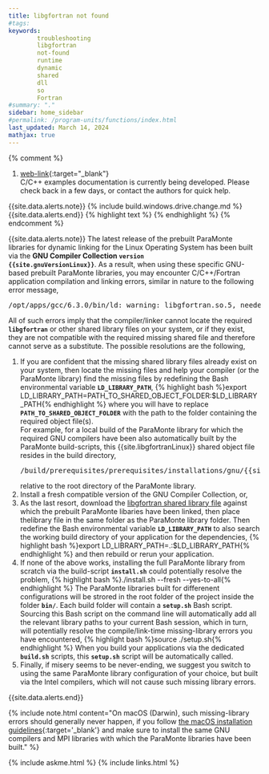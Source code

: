 ```yaml
---
title: libgfortran not found
#tags: 
keywords: 
        troubleshooting
        libgfortran
        not-found
        runtime
        dynamic
        shared
        dll
        so
        Fortran
#summary: "."
sidebar: home_sidebar
#permalink: /program-units/functions/index.html
last_updated: March 14, 2024
mathjax: true
---
```


{% comment %}
1. [web-link](){:target="_blank"}  
C/C++ examples documentation is currently being developed. Please check back in a few days, or contact the authors for quick help.  
<div id="toc"></div>  
{{site.data.alerts.note}}
{% include build.windows.drive.change.md %}
{{site.data.alerts.end}}
{% highlight text %}
{% endhighlight %}
<b><code></code></b>
{% endcomment %}


{{site.data.alerts.note}}
The latest release of the prebuilt ParaMonte libraries for dynamic linking for the Linux Operating System has been built via the <b>GNU Compiler Collection <code>version {{site.gnuVersionLinux}}</code></b>. As a result, when using these specific GNU-based prebuilt ParaMonte libraries, you may encounter C/C++/Fortran application compilation and linking errors, similar in nature to the following error message,  
<pre>
/opt/apps/gcc/6.3.0/bin/ld: warning: libgfortran.so.5, needed by libparamonte_c_linux_amd64_gnu_release_shared_heap.so, not found
</pre>
All of such errors imply that the compiler/linker cannot locate the required <b><code>libgfortran</code></b> or other shared library files on your system, or if they exist, they are not compatible with the required missing shared file and therefore cannot serve as a substitute. The possible resolutions are the following,  

<ol>
    <li>
        If you are confident that the missing shared library files already exist on your system, then locate the missing files and help your compiler (or the ParaMonte library) find the missing files by redefining the Bash environmental variable <b><code>LD_LIBRARY_PATH</code></b>,  
        {% highlight bash %}export LD_LIBRARY_PATH=PATH_TO_SHARED_OBJECT_FOLDER:$LD_LIBRARY_PATH{% endhighlight %}
        where you will have to replace <b><code>PATH_TO_SHARED_OBJECT_FOLDER</code></b> with the path to the folder containing the required object file(s).
        <br>
        For example, for a local build of the ParaMonte library for which the required GNU compilers have been also automatically built by the ParaMonte build-scripts, this {{site.libgfortranLinux}} shared object file resides in the build directory,  
        <pre>/build/prerequisites/prerequisites/installations/gnu/{{site.gnuVersionLinux}}/lib64</pre> relative to the root directory of the ParaMonte library.
    </li>
    <li>
        Install a fresh compatible version of the GNU Compiler Collection, or,  
    </li>
    <li>
        As the last resort, download the <a href="{{site.currentReleaseDownload}}/{{site.libgfortranLinux}}">libgfortran shared library file</a> against which the prebuilt ParaMonte libaries have been linked, then place thelibrary file in the same folder as the ParaMonte library folder. Then redefine the Bash environmental variable <b><code>LD_LIBRARY_PATH</code></b> to also search the working build directory of your application for the dependencies,  
        {% highlight bash %}export LD_LIBRARY_PATH=.:$LD_LIBRARY_PATH{% endhighlight %}
        and then rebuild or rerun your application.
    </li>
    <li>
        If none of the above works, installing the full ParaMonte library from scratch via the build-script <b><code>install.sh</code></b> could potentially resolve the problem,
        {% highlight bash %}./install.sh --fresh --yes-to-all{% endhighlight %}
        The ParaMonte libraries built for differenent configurations will be strored in the root folder of the project inside the folder <b><code>bin/</code></b>. Each build folder will contain a <b><code>setup.sh</code></b> Bash script. Sourcing this Bash script on the command line will automatically add all the relevant library paths to your current Bash session, which in turn, will potentially resolve the compile/link-time missing-library errors you have encountered,  
        {% highlight bash %}source ./setup.sh{% endhighlight %}
        When you build your applications via the dedicated <b><code>build.sh</code></b> scripts, this <b><code>setup.sh</code></b> script will be automatically called.
    </li>
    <li>
        Finally, if misery seems to be never-ending, we suggest you switch to using the same ParaMonte library configuration of your choice, but built via the Intel compilers, which will not cause such missing library errors.
    </li>
</ol>

{{site.data.alerts.end}}

{% include note.html content="On macOS (Darwin), such missing-library errors should generally never happen, if you follow [the macOS installation guidelines](../../installation/macos/){:target='_blank'} and make sure to install the same GNU compilers and MPI libraries with which the ParaMonte libraries have been built." %}

{% include askme.html %}
{% include links.html %}
